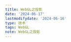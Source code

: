 ```yaml
---
title: WebGL之投影
date: '2024-06-17'
lastmodifydate: '2024-06-16'
type: 技术
tags: WebGL
note: WebGL之投影
---
```

<Valine></Valine>